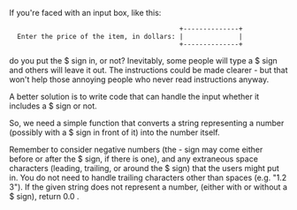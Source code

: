 If you're faced with an input box, like this:

                                               +--------------+
      Enter the price of the item, in dollars: |              |
                                               +--------------+

do you put the $ sign in, or not? Inevitably, some people will type a $ sign and others will leave it out. The instructions could be made clearer - but that won't help those annoying people who never read instructions anyway.

A better solution is to write code that can handle the input whether it includes a $ sign or not.

So, we need a simple function that converts a string representing a number (possibly with a $ sign in front of it) into the number itself.

Remember to consider negative numbers (the - sign may come either before or after the $ sign, if there is one), and any extraneous space characters (leading, trailing, or around the $ sign) that the users might put in. You do not need to handle trailing characters other than spaces (e.g. "1.2 3"). If the given string does not represent a number, (either with or without a $ sign), return 0.0 .
